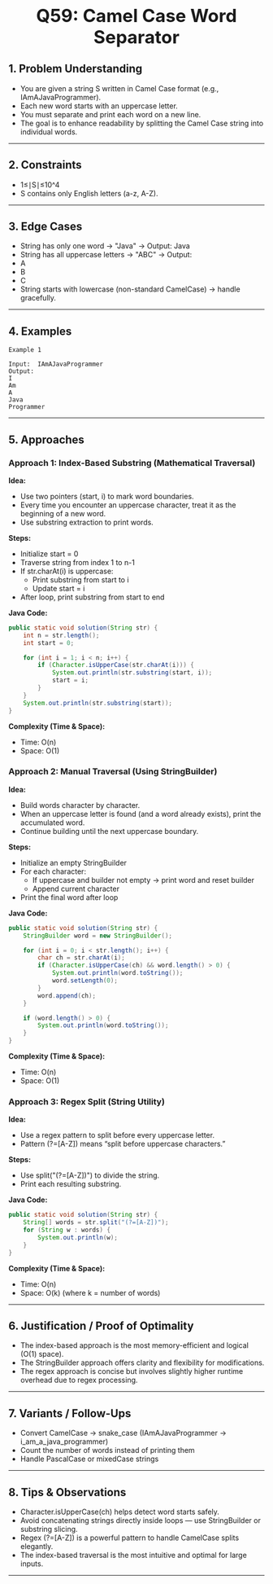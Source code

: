 <!-- #region 59-Camel Case Word Separator -->

<h1 style="text-align:center; font-size:2.5em; font-weight:bold;">Q59: Camel Case Word Separator</h1>

## 1. Problem Understanding

- You are given a string S written in Camel Case format (e.g., IAmAJavaProgrammer).
- Each new word starts with an uppercase letter.
- You must separate and print each word on a new line.
- The goal is to enhance readability by splitting the Camel Case string into individual words.
---

## 2. Constraints

- 1≤∣S∣≤10^4
- S contains only English letters (a-z, A-Z).
---

## 3. Edge Cases

- String has only one word → "Java" → Output: Java
- String has all uppercase letters → "ABC" → Output:
- A
- B
- C
- String starts with lowercase (non-standard CamelCase) → handle gracefully.
---

## 4. Examples

```text
Example 1

Input:  IAmAJavaProgrammer
Output:
I
Am
A
Java
Programmer
```

---

## 5. Approaches

### Approach 1: Index-Based Substring (Mathematical Traversal)

**Idea:**
- Use two pointers (start, i) to mark word boundaries.
- Every time you encounter an uppercase character, treat it as the beginning of a new word.
- Use substring extraction to print words.

**Steps:**
- Initialize start = 0
- Traverse string from index 1 to n-1
- If str.charAt(i) is uppercase:
  * Print substring from start to i
  * Update start = i
- After loop, print substring from start to end

**Java Code:**
```java
public static void solution(String str) {
    int n = str.length();
    int start = 0;

    for (int i = 1; i < n; i++) {
        if (Character.isUpperCase(str.charAt(i))) {
            System.out.println(str.substring(start, i));
            start = i;
        }
    }
    System.out.println(str.substring(start));
}
```

**Complexity (Time & Space):**
- Time: O(n)
- Space: O(1)

### Approach 2: Manual Traversal (Using StringBuilder)

**Idea:**
- Build words character by character.
- When an uppercase letter is found (and a word already exists), print the accumulated word.
- Continue building until the next uppercase boundary.

**Steps:**
- Initialize an empty StringBuilder
- For each character:
  * If uppercase and builder not empty → print word and reset builder
  * Append current character
- Print the final word after loop

**Java Code:**
```java
public static void solution(String str) {
    StringBuilder word = new StringBuilder();

    for (int i = 0; i < str.length(); i++) {
        char ch = str.charAt(i);
        if (Character.isUpperCase(ch) && word.length() > 0) {
            System.out.println(word.toString());
            word.setLength(0);
        }
        word.append(ch);
    }

    if (word.length() > 0) {
        System.out.println(word.toString());
    }
}
```

**Complexity (Time & Space):**
- Time: O(n)
- Space: O(1)

### Approach 3: Regex Split (String Utility)

**Idea:**
- Use a regex pattern to split before every uppercase letter.
- Pattern (?=[A-Z]) means “split before uppercase characters.”

**Steps:**
- Use split("(?=[A-Z])") to divide the string.
- Print each resulting substring.

**Java Code:**
```java
public static void solution(String str) {
    String[] words = str.split("(?=[A-Z])");
    for (String w : words) {
        System.out.println(w);
    }
}
```

**Complexity (Time & Space):**
- Time: O(n)
- Space: O(k) (where k = number of words)

---

## 6. Justification / Proof of Optimality

- The index-based approach is the most memory-efficient and logical (O(1) space).
- The StringBuilder approach offers clarity and flexibility for modifications.
- The regex approach is concise but involves slightly higher runtime overhead due to regex processing.
---

## 7. Variants / Follow-Ups

- Convert CamelCase → snake_case (IAmAJavaProgrammer → i_am_a_java_programmer)
- Count the number of words instead of printing them
- Handle PascalCase or mixedCase strings
---

## 8. Tips & Observations

- Character.isUpperCase(ch) helps detect word starts safely.
- Avoid concatenating strings directly inside loops — use StringBuilder or substring slicing.
- Regex (?=[A-Z]) is a powerful pattern to handle CamelCase splits elegantly.
- The index-based traversal is the most intuitive and optimal for large inputs.
---

<!-- #endregion -->
